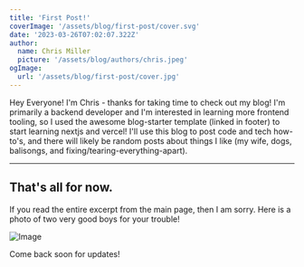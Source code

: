 ```yaml
---
title: 'First Post!'
coverImage: '/assets/blog/first-post/cover.svg'
date: '2023-03-26T07:02:07.322Z'
author:
  name: Chris Miller
  picture: '/assets/blog/authors/chris.jpeg'
ogImage:
  url: '/assets/blog/first-post/cover.jpg'
---
```


Hey Everyone! I'm Chris - thanks for taking time to check out my blog! I'm primarily a backend developer and I'm interested in learning more frontend tooling, so I used the awesome blog-starter template (linked in footer) to start learning nextjs and vercel! I'll use this blog to post code and tech how-to's, and there will likely be random posts about things I like (my wife, dogs, balisongs, and fixing/tearing-everything-apart).

---

## That's all for now.

If you read the entire excerpt from the main page, then I am sorry. Here is a photo of two very good boys for your trouble!

![Image](/assets/blog/first-post/good-boys.jpeg)

Come back soon for updates!
